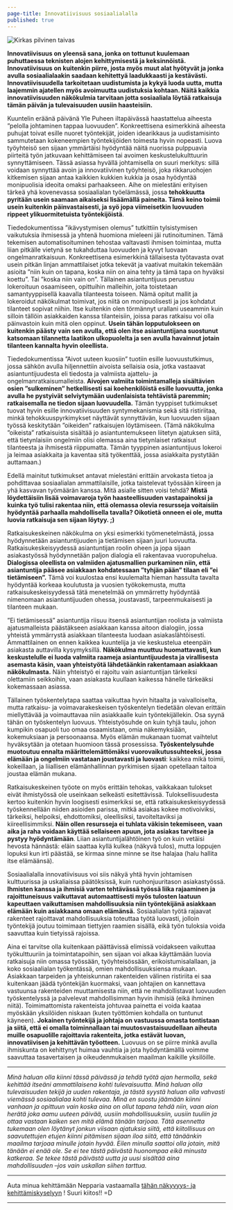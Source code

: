 ```yaml
---
page-title: Innovatiivisuus sosiaalialalla
published: true
---
```




![Kirkas pilvinen taivas]({{site.baseurl}}/uploaded-images/kirkas-pilvinen-taivas.jpeg)

**Innovatiivisuus on yleensä sana, jonka on tottunut kuulemaan puhuttaessa teknisten alojen kehittymisestä ja keksinnöistä. Innovatiivisuus on kuitenkin piirre, josta myös muut alat hyötyvät ja jonka avulla sosiaalialaakin saadaan kehitettyä laadukkaasti ja kestävästi.
Innovatiivisuudella tarkoitetaan uudistumista ja kykyä luoda uutta, mutta laajemmin ajatellen myös avoimuutta uudistuksia kohtaan. Näitä kaikkia innovatiivisuuden näkökulmia tarvitaan jotta sosiaaliala löytää ratkaisuja tämän päivän ja tulevaisuuden uusiin haasteisiin.**

Kuuntelin eräänä päivänä Yle Puheen iltapäivässä haastattelua aiheesta ”pelolla johtaminen tappaa luovuuden”. Konkreettisena esimerkkinä aiheesta puhujat toivat esille nuoret työntekijät, joiden idearikkaus ja uudistamisinto sammutetaan kokeneempien työntekijöiden toimesta hyvin nopeasti. Luova työyhteisö sen sijaan ymmärtäisi hyödyntää näitä nuorissa pulppuavia piirteitä työn jatkuvaan kehittämiseen tai avoimen keskustelukulttuurin synnyttämiseen. Tässä asiassa hyvällä johtamisella on suuri merkitys: sillä voidaan synnyttää avoin ja innovatiivinen työyhteisö, joka rikkaruohojen kitkemisen sijaan antaa kaikkien kukkien kukkia ja osaa hyödyntää monipuolisia ideoita omaksi parhaakseen. Aihe on mielestäni erityisen tärkeä yhä kovenevassa sosiaalialan työelämässä, jossa **tehokkuutta pyritään usein saamaan aikaiseksi lisäämällä paineita. Tämä keino toimii usein kuitenkin päinvastaisesti, ja syö jopa viimeisetkin luovuuden rippeet ylikuormitetuista työntekijöistä**.

Tiededokumentissa ”ikävystymisen olemus” tutkittiin tylsistymisen vaikutuksia ihmisessä ja yhtenä huomiona mieleeni jäi rutinoituminen. Tämä tekemisen automatisoituminen tehostaa valtavasti ihmisen toimintaa, mutta liian pitkälle vietynä se tukahduttaa luovuuden ja kyvyt luovaan ongelmanratkaisuun. Konkreettisena esimerkkinä tällaisesta työtavasta ovat usein pitkän linjan ammattilaiset jotka tekevät ja vaativat muitakin tekemään asioita ”niin kuin on tapana, koska niin on aina tehty ja tämä tapa on hyväksi koettu”. Tai ”koska niin vain on”. Tällainen asiantuntijuus perustuu lokeroituun osaamiseen, opittuihin malleihin, joita toistetaan samantyyppisellä kaavalla tilanteesta toiseen. Nämä opitut mallit ja lokeroidut näkökulmat toimivat, jos niitä on monipuolisesti ja jos kohdatut tilanteet sopivat niihin. Itse kuitenkin olen törmännyt urallani useammin kuin silloin tällöin asiakkaiden kanssa tilanteisiin, joissa paras ratkaisu voi olla päinvastoin kuin mitä olen oppinut. **Usein tähän lopputulokseen on kuitenkin päästy vain sen avulla, että olen itse asiantuntijana suostunut katsomaan tilannetta laatikon ulkopuolelta ja sen avulla havainnut jotain tilanteen kannalta hyvin oleellista.**

Tiededokumentissa ”Aivot uuteen kuosiin” tuotiin esille luovuustutkimus, jossa sähkön avulla hiljennettiin aivoista sellaisia osia, jotka vastaavat asiantuntijuudesta eli tiedosta ja valmiista ajattelu- ja ongelmanratkaisumalleista. **Aivojen valmiita toimintamalleja sisältävien osien ”sulkeminen” hetkellisesti sai koehenkilöistä esille luovuutta, jonka avulla he pystyivät selviytymään uudenlaisista tehtävistä paremmin; ratkaisemalla ne tiedon sijaan luovuudella.** Tämän tyyppiset tutkimukset tuovat hyvin esille innovatiivisuuden syntymekanismia sekä sitä ristiriitaa, minkä tehokkuuspyrkimykset näyttävät synnyttävän, kun luovuuden sijaan työssä keskitytään ”oikeiden” ratkaisujen löytämiseen. (Tämä näkökulma ”oikeista” ratkaisuista sisältää jo asiantuntemukseen liitetyn ajatuksen siitä, että tietynlaisiin ongelmiin olisi olemassa aina tietynlaiset ratkaisut tilanteesta ja ihmisestä riippumatta. Tämän tyyppinen asiantuntijuus lokeroi ja leimaa asiakkaita ja kaventaa sitä työkenttää, jossa asiakkaita pystytään auttamaan.)

Edellä mainitut tutkimukset antavat mielestäni erittäin arvokasta tietoa ja pohdittavaa sosiaalialan ammattilaisille, jotka taistelevat työssään kiireen ja yhä kasvavan työmäärän kanssa. Mitä asialle sitten voisi tehdä? **Mistä löydettäisiin lisää voimavaroja työn haasteellisuuden vastapainoksi ja kuinka työ tulisi rakentaa niin, että olemassa olevia resursseja voitaisiin hyödyntää parhaalla mahdollisella tavalla? Oikotietä onneen ei ole, mutta luovia ratkaisuja sen sijaan löytyy. ;)**

Ratkaisukeskeinen näkökulma on yksi esimerkki työmenetelmästä, jossa hyödynnetään asiantuntijuuden ja tietämisen sijaan juuri luovuutta. Ratkaisukeskeisyydessä asiantuntijan roolin oheen ja jopa sijaan asiakastyössä hyödynnetään paljon dialogia eli rakentavaa vuoropuhelua. **Dialogissa oleellista on valmiiden ajatusmallien purkaminen niin, että asiantuntija pääsee asiakkaan kohdatessaan ”tyhjän pään” tilaan eli ”ei tietämiseen”.** Tämä voi kuulostaa ensi kuulemalta hieman hassulta tavalta hyödyntää korkeaa koulutusta ja vuosien työkokemusta, mutta ratkaisukeskeisyydessä tätä menetelmää on ymmärretty hyödyntää nimenomaan asiantuntijuuden ohessa, joustavasti, tarpeenmukaisesti ja tilanteen mukaan.

”Ei tietämisessä” asiantuntija riisuu itsensä asiantuntijan roolista ja valmiista ajatusmalleista päästäkseen asiakkaan kanssa aitoon dialogiin, jossa yhteistä ymmärrystä asiakkaan tilanteesta luodaan asiakaslähtöisesti. Ammattilainen on ennen kaikkea kuuntelija ja vie keskustelua eteenpäin asiakasta auttavilla kysymyksillä. **Näkökulma muuttuu huomattavasti, kun keskustelulle ei luoda valmiita raameja asiantuntijuudesta ja virallisesta asemasta käsin, vaan yhteistyötä lähdetäänkin rakentamaan asiakkaan näkökulmasta.** Näin yhteistyö ei rajoitu vain asiantuntijan tärkeiksi olettamiin seikkoihin, vaan asiakasta kuullaan kaikessa hänelle tärkeäksi kokemassaan asiassa.

Tällainen työskentelytapa saattaa vaikuttaa hyvin hitaalta ja vaivalloiselta, mutta ratkaisu- ja voimavarakeskeisen työskentelyn tiedetään olevan erittäin miellyttävää ja voimauttavaa niin asiakkaalle kuin työntekijällekin. Osa syynä tähän on työskentelyn luovuus. Yhteistyösuhde on kuin tyhjä taulu, johon kumpikin osapuoli tuo omaa osaamistaan, omia näkemyksiään, kokemuksiaan ja persoonaansa. Myös elämän mukanaan tuomat vaihtelut hyväksytään ja otetaan huomioon tässä prosessissa. **Työskentelysuhde muotoutuu ennalta määrittelemättömäksi vuorovaikutussuhteeksi, jossa elämään ja ongelmiin vastataan joustavasti ja luovasti**: kaikkea mikä toimii, kokeillaan, ja liiallisen elämänhallinnan pyrkimisen sijaan opetellaan taitoa joustaa elämän mukana.

Ratkaisukeskeinen työote on myös erittäin tehokas, vaikkakaan tulokset eivät ihmistyössä ole useinkaan selkeästi esitettävissä. Tuloksellisuudesta kertoo kuitenkin hyvin loogisesti esimerkiksi se, että ratkaisukeskeisyydessä työskennellään niiden asioiden parissa, mitkä asiakas kokee motivoiviksi, tärkeiksi, helpoiksi, ehdottomiksi, oleellisiksi, tavoiteltaviksi ja kiireellisimmiksi. **Näin ollen resursseja ei tuhlata väkisin tekemiseen, vaan aika ja raha voidaan käyttää sellaiseen apuun, jota asiakas tarvitsee ja pystyy hyödyntämään**. Liian asiantuntijalähtöinen työ on kuin vetäisi hevosta hännästä: eläin saattaa kyllä kulkea (näkyvä tulos), mutta loppujen lopuksi kun irti päästää, se kirmaa sinne minne se itse halajaa (halu hallita itse elämäänsä). 

Sosiaalialalla innovatiivisuus voi siis näkyä yhtä hyvin johtamisen kulttuurissa ja uskaliaissa päätöksissä, kuin ruohonjuuritason asiakastyössä. **Ihmisten kanssa ja ihmisiä varten tehtävässä työssä liika rajaaminen ja rajoittuneisuus vaikuttavat automaattisesti myös tulosten laatuun kapeuttaen vaikuttamisen mahdollisuuksia niin työntekijänä asiakkaan elämään kuin asiakkaana omaan elämänsä.** Sosiaalialan työtä rajaavat rakenteet rajoittavat mahdollisuuksia toteuttaa työtä luovasti, jolloin työntekijä joutuu toimimaan tiettyjen raamien sisällä, eikä työn tuloksia voida saavuttaa kuin tietyissä rajoissa. 

Aina ei tarvitse olla kuitenkaan päättävissä elimissä voidakseen vaikuttaa työkulttuuriin ja toimintatapoihin, sen sijaan voi alkaa käyttämään luovia ratkaisuja niin omassa työssään, työyhteisössään, erikoistumisalallaan, ja koko sosiaalialan työkentässä, omien mahdollisuuksiensa mukaan. Asiakkaan tarpeiden ja yhteiskunnan rakenteiden välinen ristiriita ei saa kuitenkaan jäädä työntekijän kuormaksi, vaan johtajien on kannettava vastuunsa rakenteiden muuttamisesta niin, että ne mahdollistavat luovuuden työskentelyssä ja palvelevat mahdollisimman hyvin ihmisiä (eikä ihminen niitä). Toimimattomista rakenteista johtuvaa painetta ei voida kaataa myöskään yksilöiden niskaan (kuten työttömien kohdalla on tuntunut käyneen). **Jokainen työntekijä ja johtaja on vastuussa omasta tontistaan ja siitä, että ei omalla toiminnallaan tai muutosvastaisuudellaan aiheuta muille osapuolille rajoittavia rakenteita, jotka estävät luovan, innovatiivisen ja kehittävän työotteen.** Luovuus on se piirre minkä avulla ihmiskunta on kehittynyt huimaa vauhtia ja jota hyödyntämällä voimme saavuttaa tasavertaisen ja oikeudenmukaisen maailman kaikille yksilöille.

___

_Minä haluan olla kiinni tässä päivässä ja tehdä työtä ajan hermolla, sekä kehittää itseäni ammattilaisena kohti tulevaisuutta. Minä haluan olla tulevaisuuden tekijä ja uuden rakentaja, ja tästä syystä haluan olla vahvasti viemässä sosiaalialaa kohti tulevaa. Minä en suostu jäämään kiinni vanhaan ja opittuun vain koska aina on ollut tapana tehdä niin, vaan aion herätä joka aamu uuteen päivää, uusiin mahdollisuuksiin, uusiin tuuliin ja ottaa vastaan kaiken sen mitä elämä tänään tarjoaa. Tätä asennetta tukemaan olen löytänyt jonkun viisaan ajatuksia siitä, että kiitollisuus on saavutettujen etujen kiinni pitämisen sijaan iloa siitä, että tänäänkin maailma tarjoaa minulle jotain hyvää. Eilen minulla saattoi olla jotain, mitä tänään ei enää ole. Se ei tee tästä päivästä huonompaa eikä minusta katkeraa. Se tekee tästä päivästä uutta ja uusi sisältää aina mahdollisuuden –jos vain uskallan siihen tarttua._

___

Auta minua kehittämään Nepparia vastaamalla
[tähän näkyvyys- ja kehittämiskyselyyn](https://docs.google.com/forms/d/176dqWqr1rtptN2gY9Z10OUQjiLbrq1T9Zu-S_kPgq-U/viewform) ! 
Suuri kiitos!! =D

___
